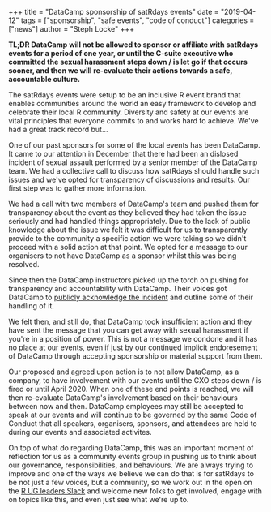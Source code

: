 +++
title = "DataCamp sponsorship of satRdays events"
date = "2019-04-12"
tags = ["sponsorship", "safe events", "code of conduct"]
categories = ["news"]
author = "Steph Locke"
+++

**TL;DR DataCamp will not be allowed to sponsor or affiliate with satRdays events for a period of one year, or until the C-suite executive who committed the sexual harassment steps down / is let go if that occurs sooner, and then we will re-evaluate their actions towards a safe, accountable culture.**

The satRdays events were setup to be an inclusive R event brand that enables communities around the world an easy framework to develop and celebrate their local R community. Diversity and safety at our events are vital principles that everyone commits to and works hard to achieve. We've had a great track record but...

One of our past sponsors for some of the local events has been DataCamp. It came to our attention in December that there had been an dislosed incident of sexual assault performed by a senior member of the DataCamp team. We had a collective call to discuss how satRdays should handle such issues and we've opted for transparency of discussions and results. Our first step was to gather more information.

We had a call with two members of DataCamp's team and pushed them for transparency about the event as they believed they had taken the issue seriously and had handled things appropriately. Due to the lack of public knowledge about the issue we felt it was difficult for us to transparently provide to the community a specific action we were taking so we didn't proceed with a solid action at that point. We opted for a message to our organisers to not have DataCamp as a sponsor whilst this was being resolved.

Since then the DataCamp instructors picked up the torch on pushing for transparency and accountability with DataCamp. Their voices got DataCamp to [publicly acknowledge the incident](https://datacamp.com/community/blog/note-to-our-community) and outline some of their handling of it.

We felt then, and still do, that DataCamp took insufficient action and they have sent the message that you can get away with sexual harassment if you're in a position of power. This is not a message we condone and it has no place at our events, even if just by our continued implicit endoresement of DataCamp through accepting sponsorship or material support from them.

Our proposed and agreed upon action is to not allow DataCamp, as a company, to have involvement with our events until the CXO steps down / is fired or until April 2020. When one of these end points is reached, we will then re-evaluate DataCamp's involvement based on their behaviours between now and then. DataCamp employees may still be accepted to speak at our events and will continue to be governed by the same Code of Conduct that all speakers, organisers, sponsors, and attendees are held to during our events and associated activites.

On top of what do regarding DataCamp, this was an important moment of reflection for us as a community events group in pushing us to think about our governance, responsibilities, and behaviours. We are always trying to improve and one of the ways we believe we can do that is for satRdays to be not just a few voices, but a community, so we work out in the open on the [R UG leaders Slack](https://join.slack.com/t/rusergroups/shared_invite/enQtMjEyNDA3MzcyMjczLTE3NWEzNjQ3MjZiMWM0OGE2ZWFiZDliNTY4NTJjYWY1NGNjMmNlNDUzNzkzOTZmMDBjYjRiZjFhNjk4MDY0ZGY) and welcome new folks to get involved, engage with on topics like this, and even just see what we're up to.
